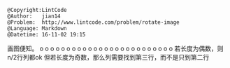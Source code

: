 ```
@Copyright:LintCode
@Author:   jian14
@Problem:  http://www.lintcode.com/problem/rotate-image
@Language: Markdown
@Datetime: 16-11-02 19:15
```

画图便知。
o  o  o  o  o
o  o  o  o  o
o  o  o  o  o
o  o  o  o  o
o  o  o  o  o
若长度为偶数，则n/2行列都ok
但若长度为奇数，那么列需要找到第三行，而不是只到第二行